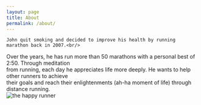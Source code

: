 ```yaml
---
layout: page
title: About
permalink: /about/
---
```

	John quit smoking and decided to improve his health by running marathon back in 2007.<br/>
 Over the years, he has run more than 50 marathons with a personal best of 2:50. Through meditation<br/>
 from running, each day he appreciates life more deeply. He wants to help other runners to achieve<br/>
 their goals and reach their enlightenments (ah-ha moment of life) through distance running.<br/>
![the happy runner](/assets/images/full_jz.jpg)
